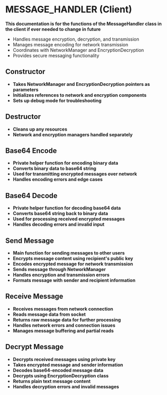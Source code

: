 # MESSAGE_HANDLER (Client)

**This documentation is for the functions of the MessageHandler class in the client if ever needed to change in future**

- Handles message encryption, decryption, and transmission
- Manages message encoding for network transmission
- Coordinates with NetworkManager and EncryptionDecryption
- Provides secure messaging functionality

## Constructor
- **Takes NetworkManager and EncryptionDecryption pointers as parameters**
- **Initializes references to network and encryption components**
- **Sets up debug mode for troubleshooting**

## Destructor
- **Cleans up any resources**
- **Network and encryption managers handled separately**

## Base64 Encode
- **Private helper function for encoding binary data**
- **Converts binary data to base64 string**
- **Used for transmitting encrypted messages over network**
- **Handles encoding errors and edge cases**

## Base64 Decode
- **Private helper function for decoding base64 data**
- **Converts base64 string back to binary data**
- **Used for processing received encrypted messages**
- **Handles decoding errors and invalid input**

## Send Message
- **Main function for sending messages to other users**
- **Encrypts message content using recipient's public key**
- **Encodes encrypted message for network transmission**
- **Sends message through NetworkManager**
- **Handles encryption and transmission errors**
- **Formats message with sender and recipient information**

## Receive Message
- **Receives messages from network connection**
- **Reads message data from socket**
- **Returns raw message data for further processing**
- **Handles network errors and connection issues**
- **Manages message buffering and partial reads**

## Decrypt Message
- **Decrypts received messages using private key**
- **Takes encrypted message and sender information**
- **Decodes base64-encoded message data**
- **Decrypts using EncryptionDecryption class**
- **Returns plain text message content**
- **Handles decryption errors and invalid messages**
